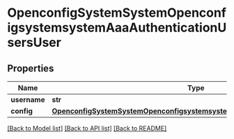 # OpenconfigSystemSystemOpenconfigsystemsystemAaaAuthenticationUsersUser

## Properties
Name | Type | Description | Notes
------------ | ------------- | ------------- | -------------
**username** | **str** |  | 
**config** | [**OpenconfigSystemSystemOpenconfigsystemsystemAaaAuthenticationUsersConfig**](OpenconfigSystemSystemOpenconfigsystemsystemAaaAuthenticationUsersConfig.md) |  | [optional] 

[[Back to Model list]](../README.md#documentation-for-models) [[Back to API list]](../README.md#documentation-for-api-endpoints) [[Back to README]](../README.md)


